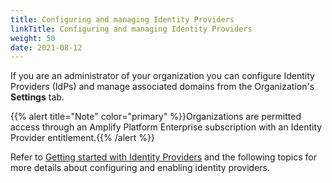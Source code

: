 ```yaml
---
title: Configuring and managing Identity Providers
linkTitle: Configuring and managing Identity Providers
weight: 50
date: 2021-08-12
---
```


If you are an administrator of your organization you can configure Identity Providers (IdPs) and manage associated domains from the Organization's **Settings** tab.

{{% alert title="Note" color="primary" %}}Organizations are permitted access through an Amplify Platform Enterprise subscription with an Identity Provider entitlement.{{% /alert %}}

Refer to [Getting started with Identity Providers](/docs/management_guide/configuring_and_managing_identity_providers/getting_started_with_identity_providers) and the following topics for more details about configuring and enabling identity providers.